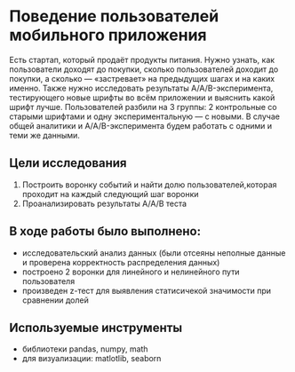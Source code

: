 # Поведение пользователей мобильного приложения
Есть стартап, который продаёт продукты питания. Нужно  узнать, как пользователи доходят до покупки, сколько пользователей доходит до покупки, а сколько — «застревает» на предыдущих шагах и на каких именно. 
Также нужно исследовать результаты A/A/B-эксперимента, тестирующего новые шрифты во всём приложении и выяснить какой шрифт лучше. Пользователей разбили на 3 группы: 2 контрольные со старыми шрифтами и одну экспериментальную — с новыми. В случае общей аналитики и A/A/B-эксперимента будем работать с одними и теми же данными.

## Цели исследования
1. Построить воронку событий и найти долю пользователей,которая проходит на каждый следующий шаг воронки
2. Проанализировать результаты А/А/В теста

## В ходе работы было выполнено: 
- исследовательский анализ данных (были отсеяны неполные данные и проверена корректность распределения данных)
- построено 2 воронки для линейного и нелинейного пути пользователя 
- произведен z-тест для выявления статисичекой значимости при сравнении долей 


## Используемые инструменты
- библиотеки pandas, numpy, math
- для визуализации: matlotlib, seaborn
